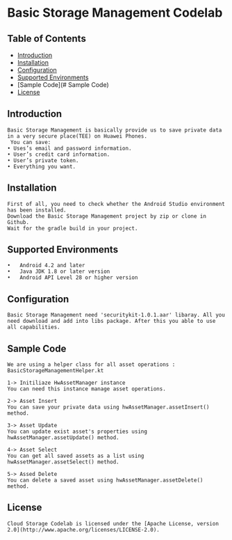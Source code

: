 # Basic Storage Management Codelab


## Table of Contents

 * [Introduction](#introduction)
 * [Installation](#installation)
 * [Configuration ](#configuration )
 * [Supported Environments](#supported-environments)
 * [Sample Code](# Sample Code)
 * [License](#license)
 
 
## Introduction

    Basic Storage Management is basically provide us to save private data in a very secure place(TEE) on Huawei Phones.
	 You can save:
	• Uses’s email and password information.
	• User’s credit card information.
	• User’s private token.
	• Everything you want.

## Installation

    First of all, you need to check whether the Android Studio environment has been installed. 
    Download the Basic Storage Management project by zip or clone in Github.
    Wait for the gradle build in your project.
    
## Supported Environments
	•	Android 4.2 and later
	•	Java JDK 1.8 or later version
	•	Android API Level 28 or higher version
	

## Configuration 

    Basic Storage Management need 'securitykit-1.0.1.aar' libaray. All you need download and add into libs package. After this you able to use all capabilities.
	
	
## Sample Code

    We are using a helper class for all asset operations : BasicStorageManagementHelper.kt 

    1-> Initiliaze HwAssetManager instance
	You can need this instance manage asset operations.

    2-> Asset Insert
	You can save your private data using hwAssetManager.assetInsert() method.

    3-> Asset Update
	You can update exist asset's properties using hwAssetManager.assetUpdate() method.

    4-> Asset Select
	You can get all saved assets as a list using hwAssetManager.assetSelect() method.

    5-> Assed Delete
	You can delete a saved asset using hwAssetManager.assetDelete() method.

##  License
    Cloud Storage Codelab is licensed under the [Apache License, version 2.0](http://www.apache.org/licenses/LICENSE-2.0).
